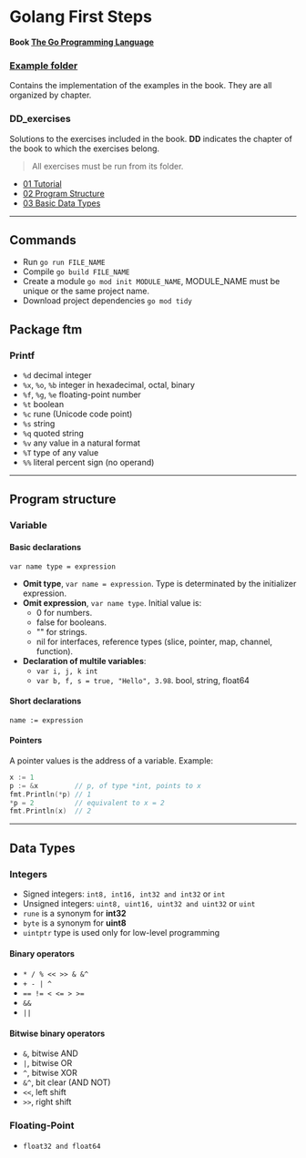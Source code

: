 # Golang First Steps

**Book [The Go Programming Language](http://www.gopl.io/)**

### [Example folder](https://github.com/franlopezm/golang_first_steps/tree/main/examples)
Contains the implementation of the examples in the book. They are all organized by chapter.

### DD_exercises
Solutions to the exercises included in the book. **DD** indicates the chapter of the book to which the exercises belong.

> All exercises must be run from its folder.

- [01 Tutorial](https://github.com/franlopezm/golang_first_steps/tree/main/01_exercises/01_exercises.md)
- [02 Program Structure](https://github.com/franlopezm/golang_first_steps/tree/main/02_exercises/02_exercises.md)
- [03 Basic Data Types](https://github.com/franlopezm/golang_first_steps/tree/main/03_exercises/03_exercises.md)

---

## Commands

- Run `go run FILE_NAME`
- Compile `go build FILE_NAME`
- Create a module `go mod init MODULE_NAME`, MODULE_NAME must be unique or the same project name.
- Download project dependencies `go mod tidy`

## Package ftm
### Printf
  - `%d`                decimal integer
  - `%x`, `%o`, `%b`    integer in hexadecimal, octal, binary
  - `%f`, `%g`, `%e`    floating-point number
  - `%t`                boolean
  - `%c`                rune (Unicode code point)
  - `%s`                string
  - `%q`                quoted string
  - `%v`                any value in a natural format
  - `%T`                type of any value
  - `%%`                literal percent sign (no operand)

---

## Program structure
### Variable
#### Basic declarations
`var name type = expression`

- **Omit type**, `var name = expression`. Type is determinated by the initializer expression.
- **Omit expression**, `var name type`. Initial value is:
  - 0 for numbers.
  - false for booleans.
  - "" for strings.
  - nil for interfaces, reference types (slice, pointer, map, channel, function).
- **Declaration of multile variables**:
  - `var i, j, k int`
  - `var b, f, s = true, "Hello", 3.98`. bool, string, float64

#### Short declarations
`name := expression`

#### Pointers
A pointer values is the address of a variable. Example:

```go
x := 1
p := &x         // p, of type *int, points to x
fmt.Println(*p) // 1
*p = 2          // equivalent to x = 2
fmt.Println(x)  // 2
```

---

## Data Types
### Integers
- Signed integers: `int8, int16, int32 and int32` or `int`
- Unsigned integers: `uint8, uint16, uint32 and uint32` or `uint`
- `rune` is a synonym for **int32**
- `byte` is a synonym for **uint8**
- `uintptr` type is used only for low-level programming

#### Binary operators
- `* / % << >> & &^`
- `+ - | ^`
- `== != < <= > >=`
- `&&`
- `||`

#### Bitwise binary operators
- `&`, bitwise AND
- `|`, bitwise OR
- `^`, bitwise XOR
- `&^`, bit clear (AND NOT)
- `<<`, left shift
- `>>`, right shift


### Floating-Point
- `float32 and float64`
